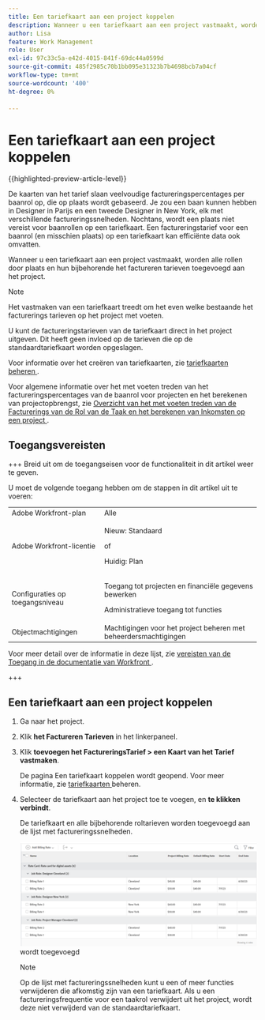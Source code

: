 ```yaml
---
title: Een tariefkaart aan een project koppelen
description: Wanneer u een tariefkaart aan een project vastmaakt, worden alle rollen door plaats en hun bijbehorende het factureren tarieven toegevoegd aan het project.
author: Lisa
feature: Work Management
role: User
exl-id: 97c33c5a-e42d-4015-841f-69dc44a0599d
source-git-commit: 485f2985c70b1bb095e31323b7b4698bcb7a04cf
workflow-type: tm+mt
source-wordcount: '400'
ht-degree: 0%

---
```


# Een tariefkaart aan een project koppelen

{{highlighted-preview-article-level}}

De kaarten van het tarief slaan veelvoudige factureringspercentages per baanrol op, die op plaats wordt gebaseerd. Je zou een baan kunnen hebben in Designer in Parijs en een tweede Designer in New York, elk met verschillende factureringssnelheden. Nochtans, wordt een plaats niet vereist voor baanrollen op een tariefkaart. Een factureringstarief voor een baanrol (en misschien plaats) op een tariefkaart kan efficiënte data ook omvatten.

Wanneer u een tariefkaart aan een project vastmaakt, worden alle rollen door plaats en hun bijbehorende het factureren tarieven toegevoegd aan het project.

>[!NOTE]
>
>Het vastmaken van een tariefkaart treedt om het even welke bestaande het facturerings tarieven op het project met voeten.

U kunt de factureringstarieven van de tariefkaart direct in het project uitgeven. Dit heeft geen invloed op de tarieven die op de standaardtariefkaart worden opgeslagen.

Voor informatie over het creëren van tariefkaarten, zie [ tariefkaarten beheren ](/help/quicksilver/administration-and-setup/set-up-workfront/configure-system-defaults/manage-rate-cards.md).

Voor algemene informatie over het met voeten treden van het factureringspercentages van de baanrol voor projecten en het berekenen van projectopbrengst, zie [ Overzicht van het met voeten treden van de Facturerings van de Rol van de Taak en het berekenen van Inkomsten op een project ](/help/quicksilver/manage-work/projects/project-finances/override-role-billing-rates-and-calculate-project-revenue.md).

## Toegangsvereisten

+++ Breid uit om de toegangseisen voor de functionaliteit in dit artikel weer te geven.

U moet de volgende toegang hebben om de stappen in dit artikel uit te voeren:

<table style="table-layout:auto"> 
 <col> 
 <col> 
 <tbody> 
  <tr> 
   <td role="rowheader">Adobe Workfront-plan</td> 
   <td>Alle</td> 
  </tr> 
  <tr> 
   <td role="rowheader">Adobe Workfront-licentie</td> 
   <td>
   <p>Nieuw: Standaard</p>
   <p>of</p>
   <p>Huidig: Plan</p></td> 
  </tr> 
  <tr> 
   <td role="rowheader">Configuraties op toegangsniveau</td> 
   <td> <p>Toegang tot projecten en financiële gegevens bewerken</p> <p>Administratieve toegang tot functies</p></td> 
  </tr> 
  <tr> 
   <td role="rowheader">Objectmachtigingen</td> 
   <td>Machtigingen voor het project beheren met beheerdersmachtigingen </td> 
  </tr> 
 </tbody> 
</table>

Voor meer detail over de informatie in deze lijst, zie [ vereisten van de Toegang in de documentatie van Workfront ](/help/quicksilver/administration-and-setup/add-users/access-levels-and-object-permissions/access-level-requirements-in-documentation.md).

+++

## Een tariefkaart aan een project koppelen

1. Ga naar het project.
1. Klik **het Factureren Tarieven** in het linkerpaneel.
1. Klik **toevoegen het FactureringsTarief > een Kaart van het Tarief vastmaken**.

   De pagina Een tariefkaart koppelen wordt geopend. Voor meer informatie, zie [ tariefkaarten ](/help/quicksilver/administration-and-setup/set-up-workfront/configure-system-defaults/manage-rate-cards.md) beheren.

1. Selecteer de tariefkaart aan het project toe te voegen, en **te klikken verbindt**.

   De tariefkaart en alle bijbehorende roltarieven worden toegevoegd aan de lijst met factureringssnelheden.

   ![ kaart van het Tarief die aan project ](assets/billing-rates-added-from-rate-card.png) wordt toegevoegd

   >[!NOTE]
   >
   >Op de lijst met factureringssnelheden kunt u een of meer functies verwijderen die afkomstig zijn van een tariefkaart. Als u een factureringsfrequentie voor een taakrol verwijdert uit het project, wordt deze niet verwijderd van de standaardtariefkaart.
